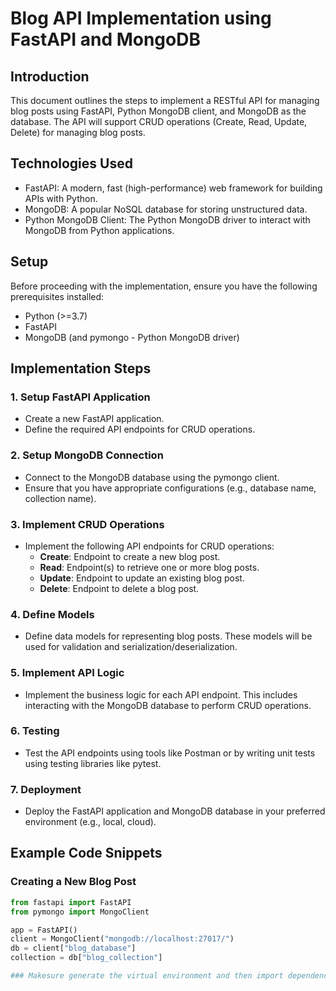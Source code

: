 # Blog API Implementation using FastAPI and MongoDB

## Introduction
This document outlines the steps to implement a RESTful API for managing blog posts using FastAPI, Python MongoDB client, and MongoDB as the database. The API will support CRUD operations (Create, Read, Update, Delete) for managing blog posts.

## Technologies Used
- FastAPI: A modern, fast (high-performance) web framework for building APIs with Python.
- MongoDB: A popular NoSQL database for storing unstructured data.
- Python MongoDB Client: The Python MongoDB driver to interact with MongoDB from Python applications.

## Setup
Before proceeding with the implementation, ensure you have the following prerequisites installed:
- Python (>=3.7)
- FastAPI
- MongoDB (and pymongo - Python MongoDB driver)

## Implementation Steps

### 1. Setup FastAPI Application
- Create a new FastAPI application.
- Define the required API endpoints for CRUD operations.

### 2. Setup MongoDB Connection
- Connect to the MongoDB database using the pymongo client.
- Ensure that you have appropriate configurations (e.g., database name, collection name).

### 3. Implement CRUD Operations
- Implement the following API endpoints for CRUD operations:
  - **Create**: Endpoint to create a new blog post.
  - **Read**: Endpoint(s) to retrieve one or more blog posts.
  - **Update**: Endpoint to update an existing blog post.
  - **Delete**: Endpoint to delete a blog post.

### 4. Define Models
- Define data models for representing blog posts. These models will be used for validation and serialization/deserialization.

### 5. Implement API Logic
- Implement the business logic for each API endpoint. This includes interacting with the MongoDB database to perform CRUD operations.

### 6. Testing
- Test the API endpoints using tools like Postman or by writing unit tests using testing libraries like pytest.

### 7. Deployment
- Deploy the FastAPI application and MongoDB database in your preferred environment (e.g., local, cloud).

## Example Code Snippets

### Creating a New Blog Post
```python
from fastapi import FastAPI
from pymongo import MongoClient

app = FastAPI()
client = MongoClient("mongodb://localhost:27017/")
db = client["blog_database"]
collection = db["blog_collection"]

### Makesure generate the virtual environment and then import dependencies
